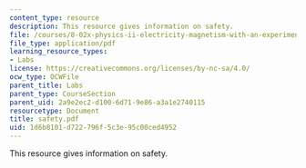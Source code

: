 ```yaml
---
content_type: resource
description: This resource gives information on safety.
file: /courses/8-02x-physics-ii-electricity-magnetism-with-an-experimental-focus-spring-2005/1d6b8101d722796f5c3e95c00ced4952_safety.pdf
file_type: application/pdf
learning_resource_types:
- Labs
license: https://creativecommons.org/licenses/by-nc-sa/4.0/
ocw_type: OCWFile
parent_title: Labs
parent_type: CourseSection
parent_uid: 2a9e2ec2-d100-6d71-9e86-a3a1e2740115
resourcetype: Document
title: safety.pdf
uid: 1d6b8101-d722-796f-5c3e-95c00ced4952
---
```

This resource gives information on safety.